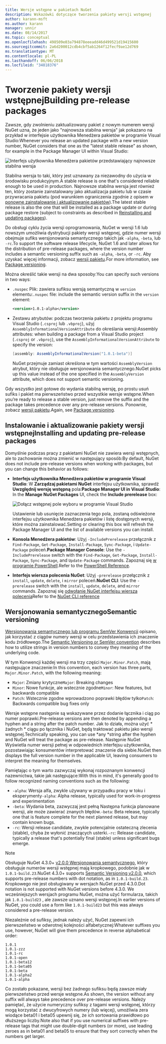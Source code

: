 ```yaml
---
title: Wersje wstępne w pakietach NuGet
description: Wskazówki dotyczące tworzenia pakiety wersji wstępnej
author: karann-msft
ms.author: karann
manager: unnir
ms.date: 08/14/2017
ms.topic: conceptual
ms.openlocfilehash: 498509e03a794878eeeadd46d499521d19415600
ms.sourcegitcommit: 2a6d200012cdb4cbf5ab1264f12fecf9ae12d769
ms.translationtype: MT
ms.contentlocale: pl-PL
ms.lasthandoff: 06/06/2018
ms.locfileid: "34818376"
---
```

# <a name="building-pre-release-packages"></a><span data-ttu-id="af74c-103">Tworzenie pakiety wersji wstępnej</span><span class="sxs-lookup"><span data-stu-id="af74c-103">Building pre-release packages</span></span>

<span data-ttu-id="af74c-104">Zawsze, gdy zwolnieniu zaktualizowany pakiet z nowym numerem wersji NuGet uzna, że jeden jako "najnowsza stabilna wersja" jak pokazano na przykład w interfejsie użytkownika Menedżera pakietów w programie Visual Studio:</span><span class="sxs-lookup"><span data-stu-id="af74c-104">Whenever you release an updated package with a new version number, NuGet considers that one as the "latest stable release" as shown, for example in the Package Manager UI within Visual Studio:</span></span>

![Interfejs użytkownika Menedżera pakietów przedstawiający najnowsze stabilna wersja](media/Prerelease_01-LatestStable.png)

<span data-ttu-id="af74c-106">Stabilna wersja to taki, który jest uznawany za niezawodny do użycia w środowisku produkcyjnym.</span><span class="sxs-lookup"><span data-stu-id="af74c-106">A stable release is one that's considered reliable enough to be used in production.</span></span> <span data-ttu-id="af74c-107">Najnowsze stabilna wersja jest również ten, który zostanie zainstalowany jako aktualizacja pakietu lub w czasie przywracania pakietu (pod warunkiem ograniczenia zgodnie z opisem w [ponowne zainstalowanie i aktualizowanie pakietów](../consume-packages/reinstalling-and-updating-packages.md)).</span><span class="sxs-lookup"><span data-stu-id="af74c-107">The latest stable release is also the one that will be installed as a package update or during package restore (subject to constraints as described in [Reinstalling and updating packages](../consume-packages/reinstalling-and-updating-packages.md)).</span></span>

<span data-ttu-id="af74c-108">Do obsługi cyklu życia wersji oprogramowania, NuGet w wersji 1.6 lub nowszym umożliwia dystrybucji pakiety wersji wstępnej, gdzie numer wersji obejmuje sufiks wersjonowania semantycznego takich jak `-alpha`, `-beta`, lub `-rc`.</span><span class="sxs-lookup"><span data-stu-id="af74c-108">To support the software release lifecycle, NuGet 1.6 and later allows for the distribution of pre-release packages, where the version number includes a semantic versioning suffix such as `-alpha`, `-beta`, or `-rc`.</span></span> <span data-ttu-id="af74c-109">Aby uzyskać więcej informacji, zobacz [wersji pakietu](../reference/package-versioning.md#pre-release-versions).</span><span class="sxs-lookup"><span data-stu-id="af74c-109">For more information, see [Package versioning](../reference/package-versioning.md#pre-release-versions).</span></span>

<span data-ttu-id="af74c-110">Można określić takie wersji na dwa sposoby:</span><span class="sxs-lookup"><span data-stu-id="af74c-110">You can specify such versions in two ways:</span></span>

- <span data-ttu-id="af74c-111">`.nuspec` Plik: zawiera sufiksu wersją semantyczną w `version` elementu:</span><span class="sxs-lookup"><span data-stu-id="af74c-111">`.nuspec` file: include the semantic version suffix in the `version` element:</span></span>

    ```xml
    <version>1.0.1-alpha</version>
    ```

- <span data-ttu-id="af74c-112">Zestawu atrybutów: podczas tworzenia pakietu z projektu programu Visual Studio (`.csproj` lub `.vbproj`), użyj `AssemblyInformationalVersionAttribute` do określania wersji:</span><span class="sxs-lookup"><span data-stu-id="af74c-112">Assembly attributes: when building a package from a Visual Studio project (`.csproj` or `.vbproj`), use the `AssemblyInformationalVersionAttribute` to specify the version:</span></span>

    ```cs
    [assembly: AssemblyInformationalVersion("1.0.1-beta")]
    ```

    <span data-ttu-id="af74c-113">NuGet przejmuje zamiast określona w tym wartości `AssemblyVersion` atrybut, który nie obsługuje wersjonowania semantycznego.</span><span class="sxs-lookup"><span data-stu-id="af74c-113">NuGet picks up this value instead of the one specified in the `AssemblyVersion` attribute, which does not support semantic versioning.</span></span>

<span data-ttu-id="af74c-114">Gdy wszystko jest gotowe do wydania stabilną wersję, po prostu usuń sufiks i pakiet ma pierwszeństwo przed wszystkie wersje wstępne.</span><span class="sxs-lookup"><span data-stu-id="af74c-114">When you’re ready to release a stable version, just remove the suffix and the package takes precedence over any pre-release versions.</span></span> <span data-ttu-id="af74c-115">Ponownie, zobacz [wersji pakietu](../reference/package-versioning.md#pre-release-versions).</span><span class="sxs-lookup"><span data-stu-id="af74c-115">Again, see [Package versioning](../reference/package-versioning.md#pre-release-versions).</span></span>

## <a name="installing-and-updating-pre-release-packages"></a><span data-ttu-id="af74c-116">Instalowanie i aktualizowanie pakiety wersji wstępnej</span><span class="sxs-lookup"><span data-stu-id="af74c-116">Installing and updating pre-release packages</span></span>

<span data-ttu-id="af74c-117">Domyślnie podczas pracy z pakietami NuGet nie zawiera wersji wstępnych, ale to zachowanie można zmienić w następujący sposób:</span><span class="sxs-lookup"><span data-stu-id="af74c-117">By default, NuGet does not include pre-release versions when working with packages, but you can change this behavior as follows:</span></span>

- <span data-ttu-id="af74c-118">**Interfejs użytkownika Menedżera pakietów w programie Visual Studio**: W **Zarządzaj pakietami NuGet** interfejsu użytkownika, sprawdź **Uwzględnij wersję wstępną** pola:</span><span class="sxs-lookup"><span data-stu-id="af74c-118">**Package Manager UI in Visual Studio**: In the **Manage NuGet Packages** UI, check the **Include prerelease** box:</span></span>

    ![Dołącz wstępnej pole wyboru w programie Visual Studio](media/Prerelease_02-CheckPrerelease.png)

    <span data-ttu-id="af74c-120">Ustawienie lub usunięcie zaznaczenia tego pola, zostaną odświeżone interfejsu użytkownika Menedżera pakietów i listę dostępnych wersji, które można zainstalować.</span><span class="sxs-lookup"><span data-stu-id="af74c-120">Setting or clearing this box will refresh the Package Manager UI and the list of available versions you can install.</span></span>

- <span data-ttu-id="af74c-121">**Konsola Menedżera pakietów**: Użyj `-IncludePrerelease` przełącznik z `Find-Package`, `Get-Package`, `Install-Package`, `Sync-Package`, i `Update-Package` poleceń.</span><span class="sxs-lookup"><span data-stu-id="af74c-121">**Package Manager Console**: Use the `-IncludePrerelease` switch with the `Find-Package`, `Get-Package`, `Install-Package`, `Sync-Package`, and `Update-Package` commands.</span></span> <span data-ttu-id="af74c-122">Zapoznaj się [w programie PowerShell](../tools/powershell-reference.md).</span><span class="sxs-lookup"><span data-stu-id="af74c-122">Refer to the [PowerShell Reference](../tools/powershell-reference.md).</span></span>

- <span data-ttu-id="af74c-123">**Interfejs wiersza polecenia NuGet**: Użyj `-prerelease` przełącznik z `install`, `update`, `delete`, i `mirror` poleceń.</span><span class="sxs-lookup"><span data-stu-id="af74c-123">**NuGet CLI**: Use the `-prerelease` switch with the `install`, `update`, `delete`, and `mirror` commands.</span></span> <span data-ttu-id="af74c-124">Zapoznaj się [odwołanie NuGet interfejsu wiersza polecenia](../tools/nuget-exe-cli-reference.md)</span><span class="sxs-lookup"><span data-stu-id="af74c-124">Refer to the [NuGet CLI reference](../tools/nuget-exe-cli-reference.md)</span></span>

## <a name="semantic-versioning"></a><span data-ttu-id="af74c-125">Wersjonowania semantycznego</span><span class="sxs-lookup"><span data-stu-id="af74c-125">Semantic versioning</span></span>

<span data-ttu-id="af74c-126">[Wersjonowania semantycznego lub programu SemVer Konwencji](http://semver.org/spec/v1.0.0.html) opisano, jak korzystać z ciągów numery wersji w celu przedstawienia ich znaczenie kodu źródłowego.</span><span class="sxs-lookup"><span data-stu-id="af74c-126">The [Semantic Versioning or SemVer convention](http://semver.org/spec/v1.0.0.html) describes how to utilize strings in version numbers to convey they meaning of the underlying code.</span></span>

<span data-ttu-id="af74c-127">W tym Konwencji każdej wersji ma trzy części `Major.Minor.Patch`, mają następujące znaczenie:</span><span class="sxs-lookup"><span data-stu-id="af74c-127">In this convention, each version has three parts, `Major.Minor.Patch`, with the following meaning:</span></span>

- <span data-ttu-id="af74c-128">`Major`: Zmiany krytyczne</span><span class="sxs-lookup"><span data-stu-id="af74c-128">`Major`: Breaking changes</span></span>
- <span data-ttu-id="af74c-129">`Minor`: Nowe funkcje, ale wstecznie zgodne</span><span class="sxs-lookup"><span data-stu-id="af74c-129">`Minor`: New features, but backwards compatible</span></span>
- <span data-ttu-id="af74c-130">`Patch`: Wstecznie zgodne wprowadzono poprawki błędów tylko</span><span class="sxs-lookup"><span data-stu-id="af74c-130">`Patch`: Backwards compatible bug fixes only</span></span>

<span data-ttu-id="af74c-131">Wersje wstępne następnie są wskazywane przez dodanie łącznika i ciąg po numer poprawki.</span><span class="sxs-lookup"><span data-stu-id="af74c-131">Pre-release versions are then denoted by appending a hyphen and a string after the patch number.</span></span> <span data-ttu-id="af74c-132">Jak to działa, można użyć * żadnych * ciągu po łącznika i NuGet, będą traktować pakietu jako wersji wstępnej.</span><span class="sxs-lookup"><span data-stu-id="af74c-132">Technically speaking, you can use *any *string after the hyphen and NuGet will treat the package as pre-release.</span></span> <span data-ttu-id="af74c-133">Następnie NuGet Wyświetla numer wersji pełnej w odpowiednich interfejsu użytkownika, pozostawiając konsumentów interpretować znaczenie dla siebie.</span><span class="sxs-lookup"><span data-stu-id="af74c-133">NuGet then displays the full version number in the applicable UI, leaving consumers to interpret the meaning for themselves.</span></span>

<span data-ttu-id="af74c-134">Pamiętając o tym warto zazwyczaj wykonaj rozpoznanym konwencji nazewnictwa, takie jak następujące:</span><span class="sxs-lookup"><span data-stu-id="af74c-134">With this in mind, it's generally good to follow recognized naming conventions such as the following:</span></span>

- <span data-ttu-id="af74c-135">`-alpha`: Wersja alfa, zwykle używany w przypadku pracy w toku i eksperymenty</span><span class="sxs-lookup"><span data-stu-id="af74c-135">`-alpha`: Alpha release, typically used for work-in-progress and experimentation</span></span>
- <span data-ttu-id="af74c-136">`-beta`: Wydania beta, zazwyczaj jest pełną Następna funkcja planowane wersji, ale może zawierać znanych błędów.</span><span class="sxs-lookup"><span data-stu-id="af74c-136">`-beta`: Beta release, typically one that is feature complete for the next planned release, but may contain known bugs.</span></span>
- <span data-ttu-id="af74c-137">`-rc`: Wersji release candidate, zwykle potencjalnie ostateczną zlecenia (stable), chyba że wyłonić znaczących usterki.</span><span class="sxs-lookup"><span data-stu-id="af74c-137">`-rc`: Release candidate, typically a release that's potentially final (stable) unless significant bugs emerge.</span></span>

> [!Note]
> <span data-ttu-id="af74c-138">Obsługuje NuGet 4.3.0+ [v2.0.0 Wersjonowania semantycznego](http://semver.org/spec/v2.0.0.html), który obsługuje numerów wersji wstępnej mają kropkowego, podobnie jak w `1.0.1-build.23`.</span><span class="sxs-lookup"><span data-stu-id="af74c-138">NuGet 4.3.0+ supports [Semantic Versioning v2.0.0](http://semver.org/spec/v2.0.0.html), which supports pre-release numbers with dot notation, as in `1.0.1-build.23`.</span></span> <span data-ttu-id="af74c-139">Kropkowego nie jest obsługiwany w wersjach NuGet przed 4.3.0.</span><span class="sxs-lookup"><span data-stu-id="af74c-139">Dot notation is not supported with NuGet versions before 4.3.0.</span></span> <span data-ttu-id="af74c-140">We wcześniejszych wersjach programu NuGet, można użyć formularza, takich jak `1.0.1-build23` , ale zawsze uznano wersji wstępnej.</span><span class="sxs-lookup"><span data-stu-id="af74c-140">In earlier versions of NuGet, you could use a form like `1.0.1-build23` but this was always considered a pre-release version.</span></span>

<span data-ttu-id="af74c-141">Niezależnie od sufiksy, jednak należy użyć, NuGet zapewni ich pierwszeństwo w odwrotnej kolejności alfabetycznej:</span><span class="sxs-lookup"><span data-stu-id="af74c-141">Whatever suffixes you use, however, NuGet will give them precedence in reverse alphabetical order:</span></span>

    1.0.1
    1.0.1-zzz
    1.0.1-rc
    1.0.1-open
    1.0.1-beta12
    1.0.1-beta05
    1.0.1-beta
    1.0.1-alpha2
    1.0.1-alpha

<span data-ttu-id="af74c-142">Co zostało pokazane, wersji bez żadnego sufiksu będą zawsze miały pierwszeństwo przed wersje wstępne.</span><span class="sxs-lookup"><span data-stu-id="af74c-142">As shown, the version without any suffix will always take precedence over pre-release versions.</span></span> <span data-ttu-id="af74c-143">Należy pamiętać, że użycie numeryczny sufiksy z tagami wersji wstępnej, którzy mogą korzystać z dwucyfrowych numery (lub więcej), umożliwia zera wiodące beta01 i beta05 upewnij się, że ich sortowania prawidłowo po dłuższego liczby.</span><span class="sxs-lookup"><span data-stu-id="af74c-143">Note also that if you use numerical suffixes with pre-release tags that might use double-digit numbers (or more), use leading zeroes as in beta01 and beta05 to ensure that they sort correctly when the numbers get larger.</span></span>
